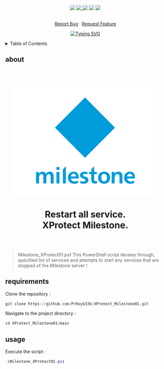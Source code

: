 <!--   my-icons -->
<p align="center">
</a>
    <a href="https://github.com/Pr0xyG33k/Pr0xyG33k"><img src="https://img.shields.io/badge/status-writing-yellowgreen.svg?style=for-the-badge"></a>
    <a href="https://github.com/Pr0xyG33k/Pr0xyG33k/graphs/contributors"><img src="https://img.shields.io/github/contributors/Pr0xyG33k/Milestone_XProtect01?style=for-the-badge">
    <a href="https://github.com/Pr0xyG33k/Pr0xyG33k/stargazers"><img src="https://img.shields.io/github/stars/Pr0xyG33k/Milestone_XProtect01?style=for-the-badge"></a>
    <a href="https://github.com/Pr0xyG33k/Pr0xyG33k/network/members"><img src="https://img.shields.io/github/forks/Pr0xyG33k/Milestone_XProtect01.svg?style=for-the-badge"></a>
    <a href="https://github.com/Pr0xyG33k/Pr0xyG33k/issues"><img src="https://img.shields.io/github/issues/Pr0xyG33k/Milestone_XProtect01.svg?style=for-the-badge"></a>
</p>

<!-- PROJECT LOGO -->
  <p align="center">
    <br />
    <a href="https://github.com/Pr0xyG33k/Milestone_XProtect/Milestone_XProtect01/issues">Report Bug</a>
    ·
    <a href="https://github.com/Pr0xyG33k/Milestone_XProtect/Milestone_XProtect01/pulls">Request Feature</a>
  </p>
</div>

<!--   my-ticker -->
<p align="center">
<a href="https://git.io/typing-svg"><img src="https://readme-typing-svg.demolab.com?font=Fira+Code&pause=1000&width=550&height=100&lines=Welcome+to+my+Project+Milestone_XProtect01+!" alt="Typing SVG" /></a>
</p>

<!-- TABLE OF CONTENTS -->
<details>
  <summary>Table of Contents</summary>
  <ol>
    <li><a href="#about">about</a></li>
    <li><a href="#requirements">requirements</a></li>
    <li><a href="#usage">usage</a></li>
  </ol>
</details>

<!-- ABOUT -->
<h2>about</h2>
<div align="center">
 <br>
 
 <br>
</div>
<div align="center">
  <br>
  <img src="tmp/Milestone_logo.png">
   <h1>
   Restart all service.<br />
                XProtect Milestone.
  </h1>
  <br><br>
</div>

> Milestone_XProtect01.ps1 This PowerShell script iterates through, specified list of services and attempts to start any services that are stopped of the Milestone server !

<!-- REQUIREMENTS -->
<h2>requirements</h2>

Clone the repository :
```powershell
git clone https://github.com/Pr0xyG33k/XProtect_Milestone01.git
```

Navigate to the project directory :
```python
cd XProtect_Milestone01/main
```

<!-- USAGE -->
<h2>usage</h2>

Execute the script :
```powershell
.\Milestone_XProtect01.ps1
```
